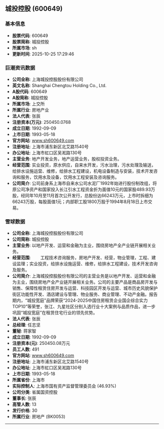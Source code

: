 ## 城投控股 (600649)

### 基本信息

- **股票代码**: 600649
- **股票简称**: 城投控股
- **所属市场**: sh
- **更新时间**: 2025-10-25 17:29:46

### 巨潮资讯数据

- **公司全称**: 上海城投控股股份有限公司
- **英文名称**: Shanghai Chengtou Holding Co., Ltd.
- **A股代码**: 600649
- **A股简称**: 城投控股
- **所属市场**: 上交所
- **所属行业**: 房地产业
- **法人代表**: 张辰
- **注册资本(万元)**: 250450.0768
- **成立日期**: 1992-09-09
- **上市日期**: 1993-05-18
- **官方网站**: www.sh600649.com
- **注册地址**: 上海市浦东新区北艾路1540号
- **办公地址**: 上海市虹口区吴淞路130号
- **主营业务**: 地产开发业务，地产运营业务，股权投资业务。
- **经营范围**: 实业投资，原水供应，自来水开发，污水治理，污水处理及输送，给排水设施运营、维修，给排水工程建设，机电设备制造与安装，技术开发咨询和服务，饮用水及设备，饮用水工程安装及咨询服务。
- **公司简介**: 公司前身系上海市自来水公司水泥厂1992年始进行股份制改组，将原公司净资产和国家投入长江引水工程资金折为面值10元的国家股489.93万股，经同年10月至11月首次公开发行，总股份达66243万元，上市时拆细为66243万股，每股面值1元；内部职工股1800万股于1994年8月18日上市交易。

### 雪球数据

- **公司全称**: 上海城投控股股份有限公司
- **公司简称**: 城投控股
- **主营业务**: 以地产开发、运营和金融为主业，围绕房地产全产业链开展相关业务。
- **经营范围**: 　　工程技术咨询服务，房地产开发、经营，物业管理，工程、建设监理；实业投资，给排水设施运营、维修，给排水工程建设，技术开发咨询及服务。
- **公司简介**: 上海城投控股股份有限公司的主营业务是以地产开发、运营和金融为主业，围绕房地产全产业链开展相关业务。公司的主要产品是商品房开发与销售、保障性租赁住房开发与运营、科技园区开发与运营、城市历史风貌保护街区功能性开发、酒店建设与管理、物业服务、商业管理、不动产金融。报告期内，“城投宽庭”品牌荣获“2024-2025中国住房租赁企业国企综合实力TOP10”等荣誉，张江、九星社区分别入选行业十大案例与品质作品，进一步巩固“城投宽庭”在租赁住宅行业的领先优势。
- **法人代表**: 张辰
- **总经理**: 任志坚
- **董秘**: 蒋家智
- **成立日期**: 1992-09-09
- **注册资本(元)**: 250450.08万元
- **员工人数**: 491
- **官方网站**: www.sh600649.com
- **注册地址**: 上海市浦东新区北艾路1540号
- **办公地址**: 上海市虹口区吴淞路130号
- **上市日期**: 1993-05-18
- **所属省份**: 上海市
- **实际控制人**: 上海市国有资产监督管理委员会 (46.93%)
- **公司分类**: 省属国资控股
- **董事长**: 张辰
- **高管人数**: 13
- **发行价格**: 30
- **所属行业**: 房地产 (BK0053)

---
